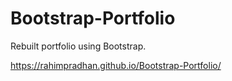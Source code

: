 # Bootstrap-Portfolio
Rebuilt portfolio using Bootstrap.

 https://rahimpradhan.github.io/Bootstrap-Portfolio/
